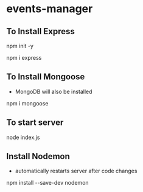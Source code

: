 # events-manager

## To Install Express

npm init -y

npm i express

## To Install Mongoose

- MongoDB will also be installed

npm i mongoose

## To start server

node index.js

## Install Nodemon

- automatically restarts server after code changes

npm install --save-dev nodemon

